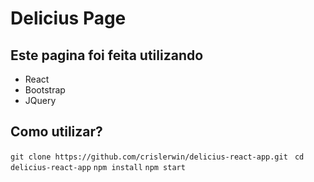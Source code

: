 # Delicius Page

## Este pagina foi feita utilizando 
- React
- Bootstrap
- JQuery

## Como utilizar?

`git clone https://github.com/crislerwin/delicius-react-app.git`
` cd delicius-react-app`
`npm install`
`npm start`
